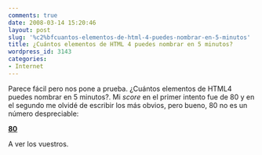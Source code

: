 ```yaml
---
comments: true
date: 2008-03-14 15:20:46
layout: post
slug: '%c2%bfcuantos-elementos-de-html-4-puedes-nombrar-en-5-minutos'
title: ¿Cuántos elementos de HTML 4 puedes nombrar en 5 minutos?
wordpress_id: 3143
categories:
- Internet
---
```


Parece fácil pero nos pone a prueba. ¿Cuántos elementos de HTML4 puedes nombrar en 5 minutos?. Mi _score_ en el primer intento fue de 80 y en el segundo me olvidé de escribir los más obvios, pero bueno, 80 no es un número despreciable:





[**80**](http://www.justsayhi.com/bb/html_quiz)





A ver los vuestros.
